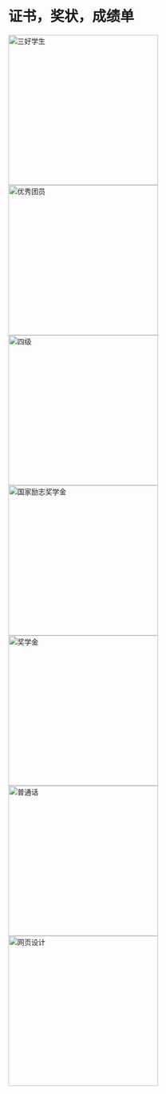 # 证书，奖状，成绩单

<img src="https://github.com/guoxiaoxuan500/-/blob/master/%E8%AF%81%E4%B9%A6/%E4%B8%89%E5%A5%BD%E5%AD%A6%E7%94%9F.jpg" alt="三好学生" width="300">
<img src="https://github.com/guoxiaoxuan500/-/blob/master/%E8%AF%81%E4%B9%A6/%E4%BC%98%E7%A7%80%E5%9B%A2%E5%91%98.jpg" alt="优秀团员" width="300">
<img src="https://github.com/guoxiaoxuan500/-/blob/master/%E8%AF%81%E4%B9%A6/%E5%9B%9B%E7%BA%A7.jpg" alt="四级" width="300">
<img src="https://github.com/guoxiaoxuan500/-/blob/master/%E8%AF%81%E4%B9%A6/%E5%9B%BD%E5%AE%B6%E5%8A%B1%E5%BF%97.jpg" alt="国家励志奖学金" width="300">
<img src="https://github.com/guoxiaoxuan500/-/blob/master/%E8%AF%81%E4%B9%A6/%E5%A5%96%E5%AD%A6%E9%87%91.jpg" alt="奖学金" width="300">
<img src="https://github.com/guoxiaoxuan500/-/blob/master/%E8%AF%81%E4%B9%A6/%E6%99%AE%E9%80%9A%E8%AF%9D.jpg" alt="普通话" width="300">
<img src="https://github.com/guoxiaoxuan500/-/blob/master/%E8%AF%81%E4%B9%A6/%E7%BD%91%E9%A1%B5%E8%AE%BE%E8%AE%A1.jpg" alt="网页设计" width="300">
